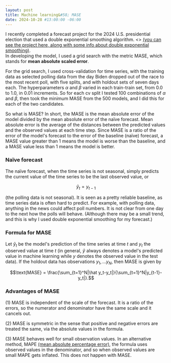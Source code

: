 ```yaml
---
layout: post
title: Machine learning&#58; MASE
date: 2024-10-28 #13:00:00 -06:00
---
```

I recently completed a forecast project for the 2024 U.S. presidential election that used a double exponential smoothing algorithm.
<> [(you can see the project here, along with some info about double exponential smoothing)](https://wh33les.github.io/2024ElectionForecast).  
In developing the model, I used a grid search with the metric MASE, which stands for **mean absolute scaled error**.

For the grid search, I used cross-validation for time series, with the training data as selected polling data from the day Biden dropped out of the race to the most recent poll, with five splits, and with holdout sets of seven days each.  The hyperparameters $\alpha$ and $\beta$ varied in each train-train set, from 0.0 to 1.0, in 0.01 increments.  So for each cv split I tested 100 combinations of $\alpha$ and $\beta$, then took the minimum MASE from the 500 models, and I did this for each of the two candidates.

So what is MASE?  In short, the MASE is the mean absolute error of the model divided by the mean absolute error of the na&iuml;ve forecast.  Mean absolute error is the average of the distances between the predicted values and the observed values at each time step.  Since MASE is a ratio of the error of the model's forecast to the error of the baseline (na&iuml;ve) forecast, a MASE value greater than $1$ means the model is worse than the baseline, and a MASE value less than $1$ means the model is better.   

### Na&iuml;ve forecast

The na&iuml;ve forecast, when the time series is not seasonal, simply predicts the current value of the time series to be the last observed value, or

$$\hat y_t = y_{t-1}$$

(the polling data is not seasonal).  It is seen as a pretty reliable baseline, as time series data is often hard to predict.  For example, with polling data, anything in the news could affect poll numbers.  It is not clear from one day to the next how the polls will behave.  (Although there may be a small trend, and this is why I used double exponential smoothing for my forecast.)

### Formula for MASE

Let $\hat y_t$ be the model's prediction of the time series at time $t$ and $y_t$ the observed value at time $t$ (in general, $\hat y$ always denotes a model's predicted value in machine learning while $y$ denotes the observed value in the test data).  If the holdout data has observations $y_1,\dots y_N$, then MASE is given by 

$$\text{MASE} = \frac{\sum_{t=1}^N|\hat y_t-y_t|}{\sum_{t=1}^N|y_{t-1}-y_t|}.$$

### Advantages of MASE

(1) MASE is independent of the scale of the forecast.  It is a ratio of the errors, so the numerator and denominator have the same scale and it cancels out.

(2) MASE is symmetric in the sense that positive and negative errors are treated the same, via the absolute values in the formula.

(3) MASE behaves well for small observation values.  In an alternative method, MAPE [(mean absolute percentage error)](https://en.wikipedia.org/wiki/Mean_absolute_percentage_error), the formula uses observed values in the denominator, and so when observed values are small MAPE gets inflated.  This does not happen with MASE.



